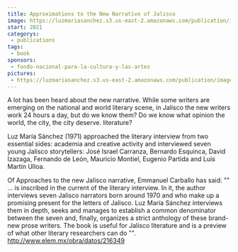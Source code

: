 ```yaml
---
title: Approximations to the New Narrative of Jalisco
image: https://luzmariasanchez.s3.us-east-2.amazonaws.com/publication/image/original/Aprox-Jal.jpg
start: 2021
categorys:
 - publications
tags:
 - book
sponsors:
 - fondo-nacional-para-la-cultura-y-las-artes
pictures: 
 - https://luzmariasanchez.s3.us-east-2.amazonaws.com/publication/image/original/Aprox-Jal-full.jpg
---
```


A lot has been heard about the new narrative. While some writers are emerging on the national and world literary scene, in Jalisco the new writers work 24 hours a day, but do we know them? Do we know what opinion the world, the city, the city deserve. literature?

Luz María Sánchez (1971) approached the literary interview from two essential sides: academia and creative activity and interviewed seven young Jalisco storytellers: José Israel Carranza, Bernardo Esquinca, David Izazaga, Fernando de León, Mauricio Montiel, Eugenio Partida and Luis Martín Ulloa.

Of Approaches to the new Jalisco narrative, Emmanuel Carballo has said: "" ... is inscribed in the current of the literary interview. In it, the author interviews seven Jalisco narrators born around 1970 and who make up a promising present for the letters of Jalisco. Luz María Sánchez interviews them in depth, seeks and manages to establish a common denominator between the seven and, finally, organizes a strict anthology of these brand-new prose writers. The book is useful for Jalisco literature and is a preview of what other literary researchers can do "". http://www.elem.mx/obra/datos/216349